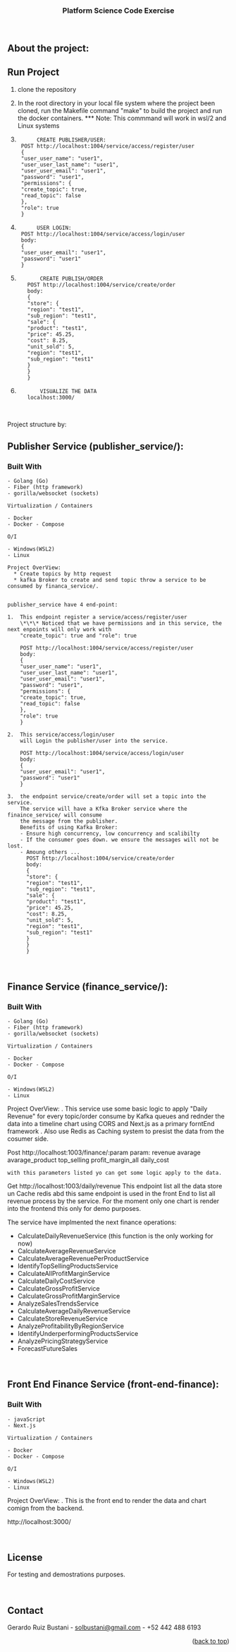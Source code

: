 <div id="top"></div>

<!-- Structure Demo  -->
<div align="center">
  <a href="https://github.com/Sholontla/PlatformScienceCodeExercise-">
  </a>
<h3 align="center">Platform Science Code Exercise</h3>
  <p align="center">
<br />
  </p>
</div>

<!-- ABOUT THE PROJECT -->

## About the project:

<!-- RUN THE PROJECT -->

## Run Project

1.  clone the repository

2.  In the root directory in your local file system where the project been cloned, run the Makefile command "make" to build the project and run the docker containers.
    \*\*\* Note: This commmand will work in wsl/2 and Linux systems

3.           CREATE PUBLISHER/USER:
        POST http://localhost:1004/service/access/register/user
        {
        "user_user_name": "user1",
        "user_user_last_name": "user1",
        "user_user_email": "user1",
        "password": "user1",
        "permissions": {
        "create_topic": true,
        "read_topic": false
        },
        "role": true
        }

4.           USER LOGIN:
        POST http://localhost:1004/service/access/login/user
        body:
        {
        "user_user_email": "user1",
        "password": "user1"
        }

5.            CREATE PUBLISH/ORDER
          POST http://localhost:1004/service/create/order
          body:
          {
          "store": {
          "region": "test1",
          "sub_region": "test1",
          "sale": {
          "product": "test1",
          "price": 45.25,
          "cost": 8.25,
          "unit_sold": 5,
          "region": "test1",
          "sub_region": "test1"
          }
          }
          }

6.            VISUALIZE THE DATA
          localhost:3000/

<br />

Project structure by:

## Publisher Service (publisher_service/):

### Built With

    - Golang (Go)
    - Fiber (http framework)
    - gorilla/websocket (sockets)

    Virtualization / Containers

    - Docker
    - Docker - Compose

    O/I

    - Windows(WSL2)
    - Linux

    Project OverView:
      * Create topics by http request
      * kafka Broker to create and send topic throw a service to be consumed by financa_service/.


    publisher_service have 4 end-point:

    1.  This endpoint register a service/access/register/user
        \*\*\* Noticed that we have permissions and in this service, the next enpoints will only work with
        "create_topic": true and "role": true

        POST http://localhost:1004/service/access/register/user
        body:
        {
        "user_user_name": "user1",
        "user_user_last_name": "user1",
        "user_user_email": "user1",
        "password": "user1",
        "permissions": {
        "create_topic": true,
        "read_topic": false
        },
        "role": true
        }

    2.  This service/access/login/user
        will Login the publisher/user into the service.

        POST http://localhost:1004/service/access/login/user
        body:
        {
        "user_user_email": "user1",
        "password": "user1"
        }

    3.  the endpoint service/create/order will set a topic into the service.
        The service will have a Kfka Broker service where the finaince_service/ will consume
        the message from the publisher.
        Benefits of using Kafka Broker:
        - Ensure high concurrency, low concurrency and scalibilty
        - If the consumer goes down. we ensure the messages will not be lost.
        - Amoung others ...
          POST http://localhost:1004/service/create/order
          body:
          {
          "store": {
          "region": "test1",
          "sub_region": "test1",
          "sale": {
          "product": "test1",
          "price": 45.25,
          "cost": 8.25,
          "unit_sold": 5,
          "region": "test1",
          "sub_region": "test1"
          }
          }
          }

<br />

## Finance Service (finance_service/):

### Built With

    - Golang (Go)
    - Fiber (http framework)
    - gorilla/websocket (sockets)

    Virtualization / Containers

    - Docker
    - Docker - Compose

    O/I

    - Windows(WSL2)
    - Linux

Project OverView:
. This service use some basic logic to apply "Daily Revenue" for every topic/order consume by Kafka queues and
rednder the data into a timeline chart using CORS and Next.js as a primary forntEnd framework
. Also use Redis as Caching system to presist the data from the cosumer side.

Post
http://localhost:1003/finance/:param
param:
revenue
avarage
avarage_product
top_selling
profit_margin_all
daily_cost

    with this parameters listed yo can get some logic apply to the data.

Get
http://localhost:1003/daily/revenue
This endpoint list all the data store un Cache redis abd this same endpoint is used in the front End to list all revenue
process by the service.
For the moment only one chart is render into the frontend this only for demo purposes.

The service have implmented the next finance operations:

- CalculateDailyRevenueService (this function is the only working for now)
- CalculateAverageRevenueService
- CalculateAverageRevenuePerProductService
- IdentifyTopSellingProductsService
- CalculateAllProfitMarginService
- CalculateDailyCostService
- CalculateGrossProfitService
- CalculateGrossProfitMarginService
- AnalyzeSalesTrendsService
- CalculateAverageDailyRevenueService
- CalculateStoreRevenueService
- AnalyzeProfitabilityByRegionService
- IdentifyUnderperformingProductsService
- AnalyzePricingStrategyService
- ForecastFutureSales

<br />

## Front End Finance Service (front-end-finance):

### Built With

    - javaScript
    - Next.js

    Virtualization / Containers

    - Docker
    - Docker - Compose

    O/I

    - Windows(WSL2)
    - Linux

Project OverView:
. This is the front end to render the data and chart comign from the backend.

http://localhost:3000/

<br />

## License

For testing and demostrations purposes.

<!-- CONTACT -->

<br />

## Contact

Gerardo Ruiz Bustani - solbustani@gmail.com - +52 442 488 6193

<p align="right">(<a href="#top">back to top</a>)</p>
